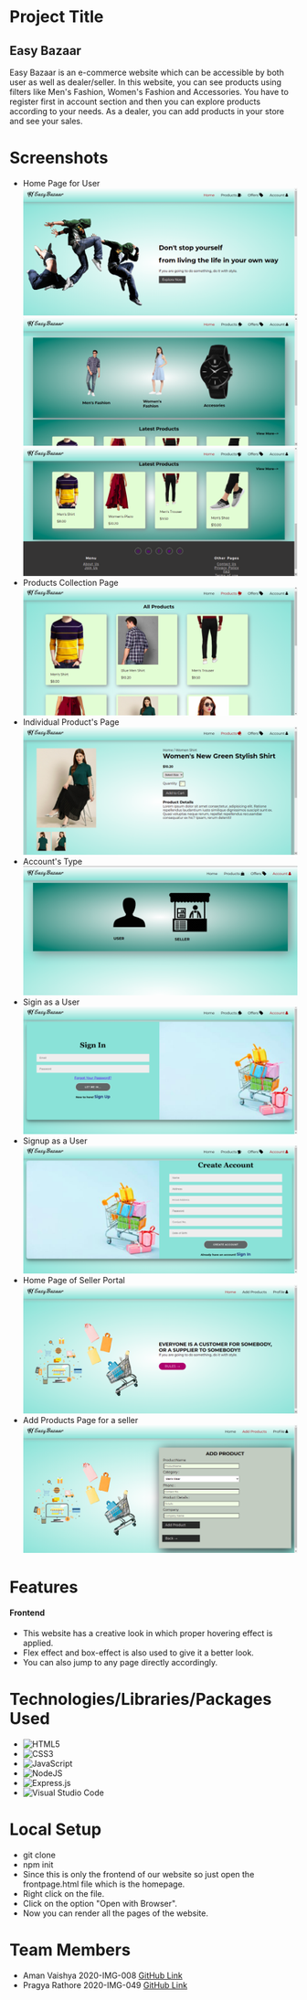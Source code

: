 # Project Title
## **Easy Bazaar**
Easy Bazaar is an e-commerce website which can be accessible by both user as well as dealer/seller. 
In this website, you can see products using filters like Men's Fashion, Women's Fashion and Accessories.
You have to register first in account section and then you can explore products according to your needs.
As a dealer, you can add products in your store and see your sales.

# Screenshots
- Home Page for User
![Homepage](./Screenshots/ss1.png)
![Homepage](./Screenshots/ss2.png)
![Homepage](./Screenshots/ss3.png)
- Products Collection Page
![Homepage](./Screenshots/ss9.png)
- Individual Product's Page
![Homepage](./Screenshots/ss7.png)
- Account's Type
![Homepage](./Screenshots/ss10.png)
- Sigin as a User
![Homepage](./Screenshots/ss11.png)
- Signup as a User
![Homepage](./Screenshots/ss12.png)
- Home Page of Seller Portal
![Homepage](./Screenshots/ss13.png)
- Add Products Page for a seller
![Homepage](./Screenshots/ss15.png)
# Features
#### Frontend
- This website has a creative look in which proper hovering effect is applied.
- Flex effect and box-effect is also used to give it a better look.
- You can also jump to any page directly accordingly.


# Technologies/Libraries/Packages Used
- <img alt="HTML5" src="https://img.shields.io/badge/html5-%23E34F26.svg?style=for-the-badge&logo=html5&logoColor=white"/>
- <img alt="CSS3" src="https://img.shields.io/badge/css3-%231572B6.svg?style=for-the-badge&logo=css3&logoColor=white"/>
- <img alt="JavaScript" src="https://img.shields.io/badge/javascript-%23323330.svg?style=for-the-badge&logo=javascript&logoColor=%23F7DF1E"/>
- <img alt="NodeJS" src="https://img.shields.io/badge/node.js-%2343853D.svg?style=for-the-badge&logo=node-dot-js&logoColor=white"/>
- <img alt="Express.js" src="https://img.shields.io/badge/express.js-%23404d59.svg?style=for-the-badge&logo=express&logoColor=%2361DAFB"/>
- <img alt="Visual Studio Code" src="https://img.shields.io/badge/VisualStudioCode-0078d7.svg?style=for-the-badge&logo=visual-studio-code&logoColor=white"/>

# Local Setup
- git clone <url>
- npm init
- Since this is only the frontend of our website so just open the frontpage.html file which is the homepage.
- Right click on the file.
- Click on the option "Open with Browser".
- Now you can render all the pages of the website.

# Team Members
- Aman Vaishya 2020-IMG-008 <a href="https://github.com/thebeast1819" target="_blank">GitHub Link</a>
- Pragya Rathore 2020-IMG-049 <a href="https://github.com/pika918" target="_blank">GitHub Link</a>
